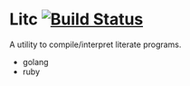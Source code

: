Litc [![Build Status](https://travis-ci.org/paulvollmer/litc.svg?branch=master)](https://travis-ci.org/paulvollmer/litc)
===

A utility to compile/interpret literate programs.

- golang
- ruby
